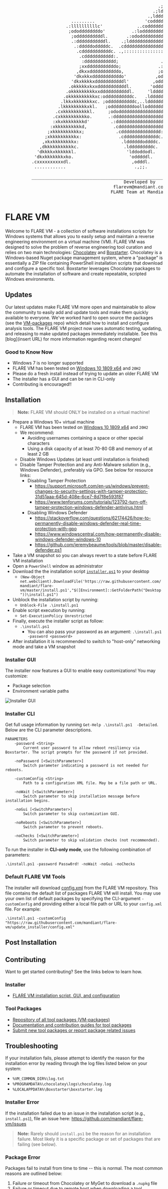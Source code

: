 <pre>
                                                                                                    
                                                                           .'.                      
                                                                         .:oc.                      
                                                                       .:odl'                       
                                                                     .;oddo'                        
                                                                   .,ldddo,                         
                                                                  ,lddddo;                          
                                                                'coddddd:.                          
                                                              .coddddddc.                           
                                                            .:odddddddc.                            
                                                          .;oddddddddl.                             
                                                        .;ldddddddddl'                              
                                                      .,lddddddddddo,                               
                         .........                   'coddddddddddd:.........                       
                       .:llllllllllc'             ..codddddddddddddollllllllll;.                    
                        ;ododdddddddo'          .:loddddddddddddddddddoddddddo'                     
                         ;oddddddddddl.       .:ododddddddddddddddddddddddddo,                      
                         .:dddddddddddl.    .;lddddddddddddddddddddddddddddo,                       
                          .:dddddodddddc.  .cdddddddddddddddddddddddddddddo;                        
                           .cdddddddddddc. .,::::::::::::::::ldddddddddddo;                         
                            .cddddddddddd:.                 .cddddddddddd:.                         
                             :dddddddddddd;                .:ddodddddddd:.                          
                            ;xxdddddddddddo;              .:dddddddddddl.                           
                           ,dkxxdddddddddddo,             ;oddddoddddddxc.                          
                          'dkxkkxdddddddddddo'           ,odddddodddddxkx:                          
                         'dkxkkkkxdddddddddddl'         ,odddddddddddxkkkx:                         
                        .okkkkkxkxxdddddddddddl.       'odddddddddddxxxkkkx;                        
                       .okkkkkkkkkxxdddddddddddl.     'ldddddddddddxkkkkkkkx;                       
                      .okkkkkkkkkkxc:oddddddddddc.   .ldddddddddddxxkkkkkkxkd,                      
                     .lkkxkkkkkkkxc. ;oddddddddddc,..lddddddddddoldkkkkkkkkxkd'                     
                    .lkkkkkkkkkxkl.   ;odddddddddoollodddddddddo, ,xkxkkkkkkkkd'                    
                   .cxkkkkkkkkkkl.     ;ododddddddddddddddddddo,   ;xkkkkkkkkkkd'                   
                  .cxkkkkkkkkkko.      .:ddddddddddddddddddddo;     :xkkkkkkkkkko.                  
                  :xkxkkkkkkkkd'        .:ddddddddddddddddddo;       :xkkkkkkkkkko.                 
                 :xkkkkkkkkkkd,          .cddddddddddddddddd:.       .ckkkkkkkkkkkl.                
                ;xkkkkkkkkkkx;            .cddddddddddddddd:.         .lkkkkkkkkkkkl.               
               ;xkkkkkkkkkkx:              .cdddddddddddddc.           .okkkkkkkkkkkc.              
              ,xkxkkkkkkkkx:                .lddddddoddddc.             .okxkkkkkkkkxc.             
             ,dkkkkkkkkkkkc.                 .ldddddddddc.               'okxkkkkkkkkx:             
            'dkkkkxkkkkkkl.                   'lddoddodl.                 'dkxxkkkkkkkx:            
           'dkxkkkkkkkxko.                     'odddddl.                   ,dkkkkkkxkkkx;           
          .cxxxxxxxxxxdl.                       ,odddl.                     ,xkkkkkkkkkkx,          
           ............                          .,;;.                       .;;;;;;;;;;;.          
                                                                                                    
          ________________________________________________________________________________          
                                             Developed by                                           
                                         flarevm@mandiant.com                                       
                                        FLARE Team at Mandiant                                      
          ________________________________________________________________________________          
</pre>

# FLARE VM
Welcome to FLARE VM - a collection of software installations scripts for Windows systems that allows you to easily setup and maintain a reverse engineering environment on a virtual machine (VM). FLARE VM was designed to solve the problem of reverse engineering tool curation and relies on two main technologies: [Chocolatey](https://chocolatey.org) and [Boxstarter](https://boxstarter.org). Chocolatey is a Windows-based Nuget package management system, where a "package" is essentially a ZIP file containing PowerShell installation scripts that download and configure a specific tool. Boxstarter leverages Chocolatey packages to automate the installation of software and create repeatable, scripted Windows environments.

## Updates

Our latest updates make FLARE VM more open and maintainable to allow the community to easily add and update tools and make them quickly available to everyone. We've worked hard to open source the packages (see the [VM-packages](https://github.com/mandiant/VM-Packages) repo) which detail how to install and configure analysis tools. The FLARE VM project now uses automatic testing, updating, and releasing to make updated packages immediately installable. See this [blog](insert URL) for more information regarding recent changes!

### Good to Know Now

* Windows 7 is no longer supported
* FLARE VM has been tested on [Windows 10 1809 x64](https://developer.microsoft.com/en-us/microsoft-edge/tools/vms/) and `20H2`
* Please do a fresh install instead of trying to update an older FLARE VM
* The installer has a GUI and can be ran in CLI-only
* Contributing is encouraged!!

## Installation

> **Note:** FLARE VM should ONLY be installed on a virtual machine!

* Prepare a Windows 10+ virtual machine
  * FLARE VM has been tested on [Windows 10 1809 x64](https://developer.microsoft.com/en-us/microsoft-edge/tools/vms/) and `20H2`
  * We recommend:
    * Avoiding usernames containing a space or other special characters
    * Using a disk capacity of at least 70-80 GB and memory of at least 2 GB
  * Disable Windows Updates (at least until installation is finished)
  * Disable Tamper Protection and any Anti-Malware solution (e.g., Windows Defender), preferably via GPO. See below for resource links:
    * Disabling Tamper Protection
      * https://support.microsoft.com/en-us/windows/prevent-changes-to-security-settings-with-tamper-protection-31d51aaa-645d-408e-6ce7-8d7f8e593f87
      * https://www.tenforums.com/tutorials/123792-turn-off-tamper-protection-windows-defender-antivirus.html
    * Disabling Windows Defender
      * https://stackoverflow.com/questions/62174426/how-to-permanently-disable-windows-defender-real-time-protection-with-gpo
      * https://www.windowscentral.com/how-permanently-disable-windows-defender-windows-10
      * https://github.com/jeremybeaume/tools/blob/master/disable-defender.ps1
* Take a VM snapshot so you can always revert to a state before FLARE VM installation
* Open a `PowerShell` window as administrator
* Download the the installation script [`installer.ps1`](https://raw.githubusercontent.com/mandiant/flare-vm/master/install.ps1) to your desktop
  * `(New-Object net.webclient).DownloadFile('https://raw.githubusercontent.com/mandiant/flare-vm/master/install.ps1',"$([Environment]::GetFolderPath("Desktop"))\install.ps1")`
* Unblock the installation script by running:
  * `Unblock-File .\install.ps1`
* Enable script execution by running:
  * `Set-ExecutionPolicy Unrestricted`
* Finally, execute the installer script as follow:
  * `.\install.ps1`
    * You can also pass your password as an argument: `.\install.ps1 -password <password>`
* After installation it is recommended to switch to "host-only" networking mode and take a VM snapshot

### Installer GUI

The installer now features a GUI to enable easy customizations! You may customize:
* Package selection
* Environment variable paths

![Installer GUI](https://github.com/mandiant/flare-vm/blob/update_installer/installer_gui.png)

### Installer CLI

Get full usage information by running `Get-Help .\install.ps1  -Detailed`. Below are the CLI parameter descriptions.

```
PARAMETERS
    -password <String>
        Current user password to allow reboot resiliency via Boxstarter. The script prompts for the password if not provided.

    -noPassword [<SwitchParameter>]
        Switch parameter indicating a password is not needed for reboots.

    -customConfig <String>
        Path to a configuration XML file. May be a file path or URL.

    -noWait [<SwitchParameter>]
        Switch parameter to skip installation message before installation begins.

    -noGui [<SwitchParameter>]
        Switch parameter to skip customization GUI.

    -noReboots [<SwitchParameter>]
        Switch parameter to prevent reboots.

    -noChecks [<SwitchParameter>]
        Switch parameter to skip validation checks (not recommended).
```

To run the installer in **CLI-only mode**, use the following combination of parameters:

```
.\install.ps1 -password Passw0rd! -noWait -noGui -noChecks
```

### Default FLARE VM Tools

The installer will download [config.xml](https://github.com/mandiant/flare-vm/blob/update_installer/config.xml) from the FLARE VM repository. This file contains the default list of packages FLARE VM will install. You may use your own list of default packages by specifying the CLI-argument `-customConfig` and providing either a local file path or URL to your `config.xml` file. For example:

```
.\install.ps1 -customConfig "https://raw.githubusercontent.com/mandiant/flare-vm/update_installer/config.xml"
```

## Post Installation


## Contributing
Want to get started contributing? See the links below to learn how.

### Installer
* [FLARE VM installation script, GUI, and configuration](https://github.com/mandiant/flare-vm)

### Tool Packages
* [Repository of all tool packages (VM-packages)](https://github.com/mandiant/VM-Packages)
* [Documentation and contribution guides for tool packages](https://github.com/mandiant/VM-Packages/wiki)
* [Submit new tool packages or report package related issues](https://github.com/mandiant/VM-Packages/issues)

## Troubleshooting
If your installation fails, please attempt to identify the reason for the installation error by reading through the log files listed below on your system:
* `%VM_COMMON_DIR%\log.txt`
* `%PROGRAMDATA%\chocolatey\logs\chocolatey.log`
* `%LOCALAPPDATA%\Boxstarter\boxstarter.log`

### Installer Error
If the installation failed due to an issue in the installation script (e.g., `install.ps1`), file an issue here: https://github.com/mandiant/flare-vm/issues

> **Note:** Rarely should `install.ps1` be the reason for an installation failure. Most likely it is a specific package or set of packages that are failing (see below).

### Package Error
Packages fail to install from time to time -- this is normal. The most common reasons are outlined below:

1. Failure or timeout from Chocolatey or MyGet to download a `.nupkg` file
2. Failure or timeout due to remote host when downloading a tool
3. Intrusion Detection System (IDS) or AV product (e.g., Windows Defender) prevents a tool download or removes the tool from the system
4. Host specific requirement issue
    1. Untested host
    2. Not enough disk space to install tools
5. Tool fails to build due to dependencies
6. Old tool URL (e.g., `HTTP STATUS 404`)
7. Tool's SHA256 hash has changed from what is hardcoded in the package installation script

Reasons **1-4** are difficult for us to fix since we do not control them. If an issue related to reasons **1-4** is filed, it is unlikely we will be able to assist.

We can help with reasons **5-7** and welcome the community to contribute fixes as well! Please file GitHub issues related to package failures at: https://github.com/mandiant/VM-Packages/issues

## Legal Notice
> This download configuration script is provided to assist cyber security analysts in creating handy and versatile toolboxes for malware analysis environments. It provides a convenient interface for them to obtain a useful set of analysis tools directly from their original sources. Installation and use of this script is subject to the Apache 2.0 License. You as a user of this script must review, accept and comply with the license terms of each downloaded/installed package. By proceeding with the installation, you are accepting the license terms of each package, and acknowledging that your use of each package will be subject to its respective license terms.

